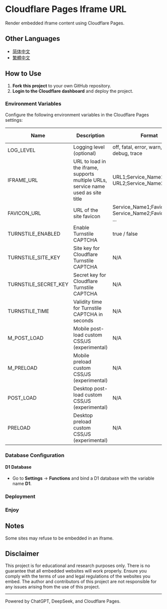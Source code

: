 # Cloudflare Pages Iframe URL

Render embedded iframe content using Cloudflare Pages.

## Other Languages

- [简体中文](README.zh-cn.md)
- [繁體中文](README.zh-tw.md)

## How to Use

1. **Fork this project** to your own GitHub repository.
2. **Login to the Cloudflare dashboard** and deploy the project.

### Environment Variables

Configure the following environment variables in the Cloudflare Pages settings:

| Name | Description | Format | Default Value |
|------|-------------|--------|---------------|
| LOG_LEVEL | Logging level (optional) | off, fatal, error, warn, info, debug, trace | info |
| IFRAME_URL | URL to load in the iframe, supports multiple URLs, service name used as site title | URL1;Service_Name1, URL2;Service_Name2, ... | N/A |
| FAVICON_URL | URL of the site favicon | Service_Name1;Favicon_URL1, Service_Name2;Favicon_URL2, ... | N/A |
| TURNSTILE_ENABLED | Enable Turnstile CAPTCHA | true / false | false |
| TURNSTILE_SITE_KEY | Site key for Cloudflare Turnstile CAPTCHA | N/A | N/A |
| TURNSTILE_SECRET_KEY | Secret key for Cloudflare Turnstile CAPTCHA | N/A | N/A |
| TURNSTILE_TIME | Validity time for Turnstile CAPTCHA in seconds | N/A | 14400 |
| M_POST_LOAD | Mobile post-load custom CSS/JS (experimental) | N/A | N/A |
| M_PRELOAD | Mobile preload custom CSS/JS (experimental) | N/A | N/A |
| POST_LOAD | Desktop post-load custom CSS/JS (experimental) | N/A | N/A |
| PRELOAD | Desktop preload custom CSS/JS (experimental) | N/A | N/A |

### Database Configuration

#### D1 Database

- Go to **Settings** -> **Functions** and bind a D1 database with the variable name **D1**.

### Deployment

### Enjoy

## Notes

Some sites may refuse to be embedded in an iframe.

## Disclaimer

This project is for educational and research purposes only. There is no guarantee that all embedded websites will work properly. Ensure you comply with the terms of use and legal regulations of the websites you embed. The author and contributors of this project are not responsible for any issues arising from the use of this project.

---

Powered by ChatGPT, DeepSeek, and Cloudflare Pages.
